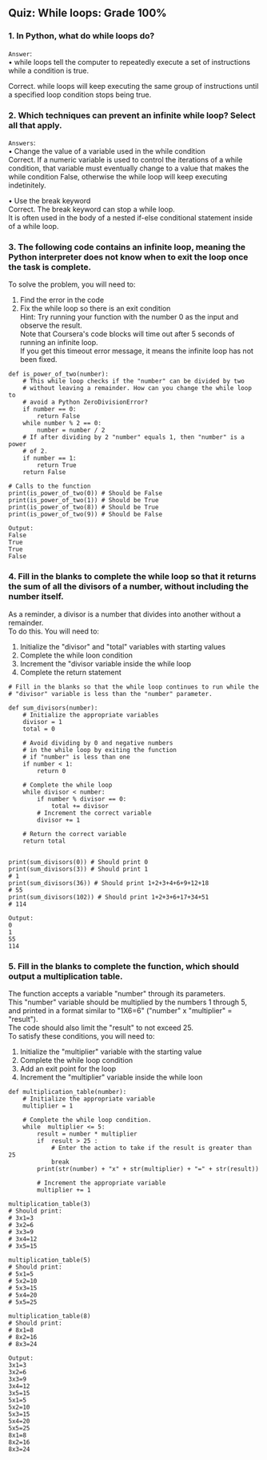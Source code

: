 ## Quiz: While loops: Grade 100%

### 1. In Python, what do while loops do?

`Answer`:  
• while loops tell the computer to repeatedly execute a set of instructions 
while a condition is true.  

Correct. while loops will keep executing the same group of instructions 
until a specified loop condition stops being true.

### 2. Which techniques can prevent an infinite while loop? Select all that apply.

`Answers`:  
• Change the value of a variable used in the while condition    
Correct. If a numeric variable is used to control the iterations of a while condition, 
that variable must eventually change to a value that makes the while condition False, 
otherwise the while loop will keep executing indetinitely.  

• Use the break keyword  
Correct. The break keyword can stop a while loop.   
It is often used in the body of a nested if-else conditional statement inside of a while loop.

### 3. The following code contains an infinite loop, meaning the Python interpreter does not know when to exit the loop once the task is complete. 
To solve the problem, you will need to:  
1. Find the error in the code  
2. Fix the while loop so there is an exit condition  
Hint: Try running your function with the number 0 as the input and observe the result.  
Note that Coursera's code blocks will time out after 5 seconds of running an infinite loop.   
If you get this timeout error message, it means the infinite loop has not been fixed.  

~~~
def is_power_of_two(number):
    # This while loop checks if the "number" can be divided by two
    # without leaving a remainder. How can you change the while loop to
    # avoid a Python ZeroDivisionError?
    if number == 0:
        return False
    while number % 2 == 0:
        number = number / 2
    # If after dividing by 2 "number" equals 1, then "number" is a power
    # of 2.
    if number == 1:
        return True
    return False
  
# Calls to the function
print(is_power_of_two(0)) # Should be False
print(is_power_of_two(1)) # Should be True
print(is_power_of_two(8)) # Should be True
print(is_power_of_two(9)) # Should be False

Output:
False
True
True
False
~~~

### 4. Fill in the blanks to complete the while loop so that it returns the sum of all the divisors of a number, without including the number itself. 
As a reminder, a divisor is a number that divides into another without a remainder.   
To do this. You will need to:  

1. Initialize the "divisor" and "total" variables with starting values  
2. Complete the while loon condition  
3. Increment the "divisor variable inside the while loop  
4. Complete the return statement  
~~~
# Fill in the blanks so that the while loop continues to run while the  
# "divisor" variable is less than the "number" parameter.  

def sum_divisors(number):
    # Initialize the appropriate variables
    divisor = 1
    total = 0

    # Avoid dividing by 0 and negative numbers 
    # in the while loop by exiting the function
    # if "number" is less than one
    if number < 1:
        return 0 

    # Complete the while loop
    while divisor < number:
        if number % divisor == 0:
            total += divisor
        # Increment the correct variable
        divisor += 1

    # Return the correct variable 
    return total


print(sum_divisors(0)) # Should print 0
print(sum_divisors(3)) # Should print 1
# 1
print(sum_divisors(36)) # Should print 1+2+3+4+6+9+12+18
# 55
print(sum_divisors(102)) # Should print 1+2+3+6+17+34+51
# 114

Output:
0
1
55
114
~~~

### 5. Fill in the blanks to complete the function, which should output a multiplication table.   
The function accepts a variable "number" through its parameters.   
This "number" variable should be multiplied by the numbers 1 through 5, 
and printed in a format similar to "1X6=6" ("number" x "multiplier" = "result").    
The code should also limit the "result" to not exceed 25.   
To satisfy these conditions, you will need to:  

1. Initialize the "multiplier" variable with the starting value  
2. Complete the while loop condition  
3. Add an exit point for the loop  
4. Increment the "multiplier" variable inside the while loon  
~~~
def multiplication_table(number):
    # Initialize the appropriate variable
    multiplier = 1

    # Complete the while loop condition.
    while  multiplier <= 5:
        result = number * multiplier 
        if  result > 25 :
            # Enter the action to take if the result is greater than 25
            break
        print(str(number) + "x" + str(multiplier) + "=" + str(result))
        
        # Increment the appropriate variable
        multiplier += 1

multiplication_table(3) 
# Should print: 
# 3x1=3 
# 3x2=6 
# 3x3=9 
# 3x4=12 
# 3x5=15

multiplication_table(5) 
# Should print: 
# 5x1=5
# 5x2=10
# 5x3=15
# 5x4=20
# 5x5=25

multiplication_table(8) 
# Should print:
# 8x1=8
# 8x2=16
# 8x3=24

Output:
3x1=3
3x2=6
3x3=9
3x4=12
3x5=15
5x1=5
5x2=10
5x3=15
5x4=20
5x5=25
8x1=8
8x2=16
8x3=24
~~~